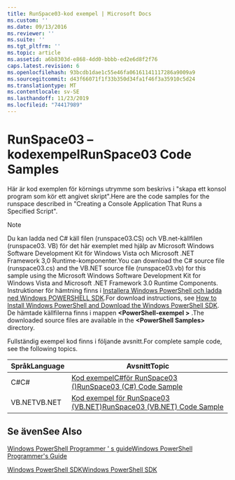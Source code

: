 ```yaml
---
title: RunSpace03-kod exempel | Microsoft Docs
ms.custom: ''
ms.date: 09/13/2016
ms.reviewer: ''
ms.suite: ''
ms.tgt_pltfrm: ''
ms.topic: article
ms.assetid: a6b8303d-e868-4dd0-bbbb-ed2e6d8f2f76
caps.latest.revision: 6
ms.openlocfilehash: 93bcdb1dae1c55e46fa06161141117286a9009a9
ms.sourcegitcommit: d43f66071f1f33b350d34fa1f46f3a35910c5d24
ms.translationtype: MT
ms.contentlocale: sv-SE
ms.lasthandoff: 11/23/2019
ms.locfileid: "74417989"
---
```

# <a name="runspace03-code-samples"></a><span data-ttu-id="30df1-102">RunSpace03 – kodexempel</span><span class="sxs-lookup"><span data-stu-id="30df1-102">RunSpace03 Code Samples</span></span>

<span data-ttu-id="30df1-103">Här är kod exemplen för körnings utrymme som beskrivs i "skapa ett konsol program som kör ett angivet skript".</span><span class="sxs-lookup"><span data-stu-id="30df1-103">Here are the code samples for the runspace described in "Creating a Console Application That Runs a Specified Script".</span></span>

> [!NOTE]
> <span data-ttu-id="30df1-104">Du kan ladda ned C# käll filen (runspace03.CS) och VB.net-källfilen (runspace03. VB) för det här exemplet med hjälp av Microsoft Windows Software Development Kit för Windows Vista och Microsoft .NET Framework 3,0 Runtime-komponenter.</span><span class="sxs-lookup"><span data-stu-id="30df1-104">You can download the C# source file (runspace03.cs) and the VB.NET source file (runspace03.vb) for this sample using the Microsoft Windows Software Development Kit for Windows Vista and Microsoft .NET Framework 3.0 Runtime Components.</span></span> <span data-ttu-id="30df1-105">Instruktioner för hämtning finns i [Installera Windows PowerShell och ladda ned Windows POWERSHELL SDK](/powershell/scripting/developer/installing-the-windows-powershell-sdk).</span><span class="sxs-lookup"><span data-stu-id="30df1-105">For download instructions, see [How to Install Windows PowerShell and Download the Windows PowerShell SDK](/powershell/scripting/developer/installing-the-windows-powershell-sdk).</span></span>
> <span data-ttu-id="30df1-106">De hämtade källfilerna finns i mappen **\<PowerShell-exempel >** .</span><span class="sxs-lookup"><span data-stu-id="30df1-106">The downloaded source files are available in the **\<PowerShell Samples>** directory.</span></span>

<span data-ttu-id="30df1-107">Fullständig exempel kod finns i följande avsnitt.</span><span class="sxs-lookup"><span data-stu-id="30df1-107">For complete sample code, see the following topics.</span></span>

| <span data-ttu-id="30df1-108">Språk</span><span class="sxs-lookup"><span data-stu-id="30df1-108">Language</span></span> |                                 <span data-ttu-id="30df1-109">Avsnitt</span><span class="sxs-lookup"><span data-stu-id="30df1-109">Topic</span></span>                                 |
| -------- | --------------------------------------------------------------------- |
| <span data-ttu-id="30df1-110">C#</span><span class="sxs-lookup"><span data-stu-id="30df1-110">C#</span></span>       | [<span data-ttu-id="30df1-111">Kod exempelC#för RunSpace03 ()</span><span class="sxs-lookup"><span data-stu-id="30df1-111">RunSpace03 (C#) Code Sample</span></span>](./runspace03-csharp-code-sample.md)     |
| <span data-ttu-id="30df1-112">VB.NET</span><span class="sxs-lookup"><span data-stu-id="30df1-112">VB.NET</span></span>   | [<span data-ttu-id="30df1-113">Kod exempel för RunSpace03 (VB.NET)</span><span class="sxs-lookup"><span data-stu-id="30df1-113">RunSpace03 (VB.NET) Code Sample</span></span>](./runspace03-vb-net-code-sample.md) |

## <a name="see-also"></a><span data-ttu-id="30df1-114">Se även</span><span class="sxs-lookup"><span data-stu-id="30df1-114">See Also</span></span>

[<span data-ttu-id="30df1-115">Windows PowerShell Programmer ' s guide</span><span class="sxs-lookup"><span data-stu-id="30df1-115">Windows PowerShell Programmer's Guide</span></span>](./windows-powershell-programmer-s-guide.md)

[<span data-ttu-id="30df1-116">Windows PowerShell SDK</span><span class="sxs-lookup"><span data-stu-id="30df1-116">Windows PowerShell SDK</span></span>](../windows-powershell-reference.md)
